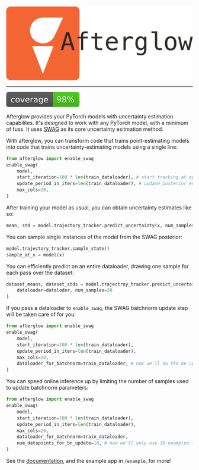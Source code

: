 ![Afterglow Logo](static/img/afterglow.svg)

---

![Coverage](static/img/coverage.svg)

Afterglow provides your PyTorch models with uncertainty estimation capabilites. It's designed to work with any PyTorch model, with a minimum of fuss. It uses [SWAG](https://arxiv.org/abs/1902.02476) as its core uncertainty esitmation method.

With afterglow, you can transform code that trains point-estimating models into code that trains uncertainty-estimating models using a single line:

```python
from afterglow import enable_swag
enable_swag(
    model,
    start_iteration=100 * len(train_dataloader), # start tracking at epoch 100
    update_period_in_iters=len(train_dataloader), # update posterior every epoch
    max_cols=20,
)
```

After training your model as usual, you can obtain uncertainty estimates like so:

```python
mean, std = model.trajectory_tracker.predict_uncertainty(x, num_samples=30)
```

You can sample single instances of the model from the SWAG posterior:

```python
model.trajectory_tracker.sample_state()
sample_at_x = model(x)
```

You can efficiently predict on an entire dataloader, drawing one sample for each pass over the dataset:

```python
dataset_means, dataset_stds = model.trajectroy_tracker.predict_uncertainty_on_dataloader(
    dataloader=dataloder, num_samples=30
)
```

If you pass a dataloader to `enable_swag`, the SWAG batchnorm update step will be taken care of for you:

```python
from afterglow import enable_swag
enable_swag(
    model,
    start_iteration=100 * len(train_dataloader),
    update_period_in_iters=len(train_dataloader),
    max_cols=20,
    dataloader_for_batchnorm=train_dataloader, # now we'll do the bn update when we sample
)
```

You can speed online inference up by limiting the number of samples used to update batchnorm parameters:

```python
from afterglow import enable_swag
enable_swag(
    model,
    start_iteration=100 * len(train_dataloader),
    update_period_in_iters=len(train_dataloader),
    max_cols=20,
    dataloader_for_batchnorm=train_dataloader,
    num_datapoints_for_bn_update=10, # now we'll only use 10 examples for the bn update
)
```

See the [documentation](https://gsk-ai.github.io/afterglow/), and the example app in `/example`, for more!
